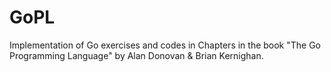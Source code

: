 # GoPL

Implementation of Go exercises and codes in Chapters in the book "The Go Programming Language" 
by Alan Donovan &amp; Brian Kernighan.
